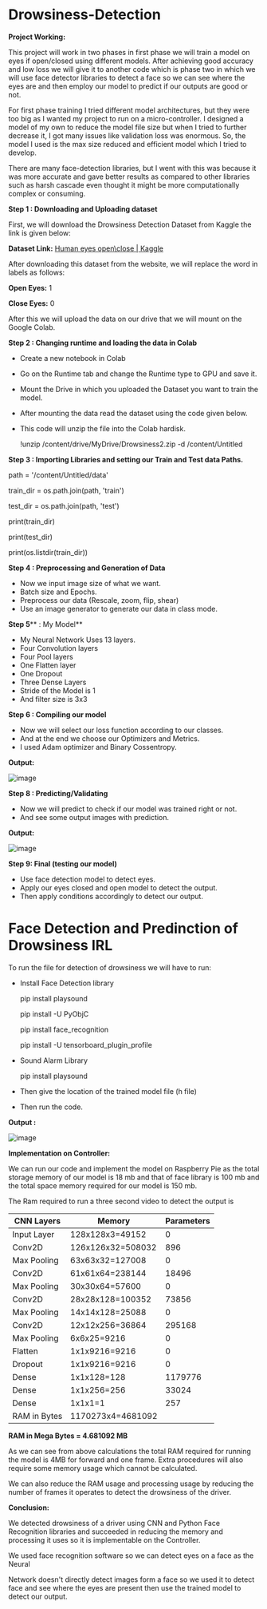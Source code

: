 # Drowsiness-Detection

**Project Working:**

This project will work in two phases in first phase we will train a model on eyes if open/closed using different models. After achieving good accuracy and low loss we will give it to another code which is phase two in which we will use face detector libraries to detect a face so we can see where the eyes are and then employ our model to predict if our outputs are good or not.

For first phase training I tried different model architectures, but they were too big as I wanted my project to run on a micro-controller. I designed a model of my own to reduce the model file size but when I tried to further decrease it, I got many issues like validation loss was enormous. So, the model I used is the max size reduced and efficient model which I tried to develop.

There are many face-detection libraries, but I went with this was because it was more accurate and gave better results as compared to other libraries such as harsh cascade even thought it might be more computationally complex or consuming.

**Step 1 : Downloading and Uploading dataset**

First, we will download the Drowsiness Detection Dataset from Kaggle the link is given below:

**Dataset Link:** [Human eyes open\close | Kaggle](https://www.kaggle.com/datasets/tauilabdelilah/mrl-eye-dataset)

After downloading this dataset from the website, we will replace the word in labels as follows:

**Open Eyes:** 1

**Close Eyes:** 0

After this we will upload the data on our drive that we will mount on the Google Colab.

**Step 2 : Changing runtime and loading the data in Colab**

- Create a new notebook in Colab
- Go on the Runtime tab and change the Runtime type to GPU and save it.
- Mount the Drive in which you uploaded the Dataset you want to train the model.
- After mounting the data read the dataset using the code given below.
- This code will unzip the file into the Colab hardisk.

  !unzip /content/drive/MyDrive/Drowsiness2.zip -d /content/Untitled

**Step 3 : Importing Libraries and setting our Train and Test data Paths.**

 path = '/content/Untitled/data'

 train\_dir = os.path.join(path, 'train')

 test\_dir = os.path.join(path, 'test')

 print(train\_dir)

 print(test\_dir)

 print(os.listdir(train\_dir))

**Step 4 : Preprocessing and Generation of Data**

- Now we input image size of what we want.
- Batch size and Epochs.
- Preprocess our data (Rescale, zoom, flip, shear)
- Use an image generator to generate our data in class mode.

**Step 5**** : My Model**

- My Neural Network Uses 13 layers.
- Four Convolution layers
- Four Pool layers
- One Flatten layer
- One Dropout
- Three Dense Layers
- Stride of the Model is 1
- And filter size is 3x3

**Step 6 : Compiling our model**

- Now we will select our loss function according to our classes.
- And at the end we choose our Optimizers and Metrics.
- I used Adam optimizer and Binary Cossentropy.

**Output:**

![image](https://user-images.githubusercontent.com/73955220/210314080-80ca9241-5302-46d3-94db-e68c0645db2f.png)


**Step 8 : Predicting/Validating**

- Now we will predict to check if our model was trained right or not.
- And see some output images with prediction.


**Output:**

![image](https://user-images.githubusercontent.com/73955220/210316496-b42f5ad5-3073-4c20-a155-d44bd0b35d33.png)


**Step 9: Final (testing our model)**

- Use face detection model to detect eyes.
- Apply our eyes closed and open model to detect the output.
- Then apply conditions accordingly to detect our output.


# Face Detection and Predinction of Drowsiness IRL

To run the file for detection of drowsiness we will have to run:

- Install Face Detection library
  
  pip install playsound
  
  pip install -U PyObjC
  
  pip install face_recognition
  
  pip install -U tensorboard_plugin_profile

- Sound Alarm Library
   
   pip install playsound
  
  
- Then give the location of the trained model file (h file)

- Then run the code.


**Output :**

![image](https://user-images.githubusercontent.com/73955220/210318546-4310aaca-ad5b-4956-b0ca-3e7495cb2f04.png)


**Implementation on Controller:**

We can run our code and implement the model on Raspberry Pie as the total storage memory of our model is 18 mb and that of face library is 100 mb and the total space memory required for our model is 150 mb.

The Ram required to run a three second video to detect the output is

| **CNN Layers** | **Memory** | **Parameters** |
| --- | --- | --- |
| Input Layer | 128x128x3=49152 | 0 |
| Conv2D | 126x126x32=508032 | 896 |
| Max Pooling | 63x63x32=127008 | 0 |
| Conv2D | 61x61x64=238144 | 18496 |
| Max Pooling | 30x30x64=57600 | 0 |
| Conv2D | 28x28x128=100352 | 73856 |
| Max Pooling | 14x14x128=25088 | 0 |
| Conv2D | 12x12x256=36864 | 295168 |
| Max Pooling | 6x6x25=9216 | 0 |
| Flatten | 1x1x9216=9216 | 0 |
| Dropout | 1x1x9216=9216 | 0 |
| Dense | 1x1x128=128 | 1179776 |
| Dense | 1x1x256=256 | 33024 |
| Dense | 1x1x1=1 | 257 |
| RAM in Bytes | 1170273x4=4681092 |

**RAM in Mega Bytes = 4.681092 MB** 

As we can see from above calculations the total RAM required for running the model is 4MB for forward and one frame. Extra procedures will also require some memory usage which cannot be calculated.

We can also reduce the RAM usage and processing usage by reducing the number of frames it operates to detect the drowsiness of the driver.

**Conclusion:**

We detected drowsiness of a driver using CNN and Python Face Recognition libraries and succeeded in reducing the memory and processing it uses so it is implementable on the Controller.

We used face recognition software so we can detect eyes on a face as the Neural

Network doesn't directly detect images form a face so we used it to detect face and see where the eyes are present then use the trained model to detect our output.
